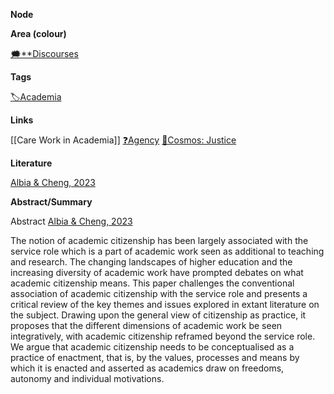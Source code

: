 **Node**

**Area (colour)**

[🗯️**Discourses](https://lean-sphynx-49b.notion.site/Discourses-ab06ed1436054e5b9bf0c0af92149114?pvs=21)

**Tags**

[🏷️Academia](https://lean-sphynx-49b.notion.site/Academia-11bd23c278674ec6843b89f1af801c4d?pvs=21)

**Links**

[[Care Work in Academia]] [❓Agency](https://lean-sphynx-49b.notion.site/Kind-11587210186680929d30e9ac15b3534c?pvs=21) [🌌Cosmos: Justice](https://lean-sphynx-49b.notion.site/Cosmos-Justice-e69b4d55d9594bd5be91fcae75164fac?pvs=21)

**Literature**

[Albia & Cheng, 2023](https://lean-sphynx-49b.notion.site/Albia-Cheng-2023-efc6943488564c47a58fef7913425bda?pvs=21)

**Abstract/Summary**

Abstract [Albia & Cheng, 2023](https://lean-sphynx-49b.notion.site/Albia-Cheng-2023-efc6943488564c47a58fef7913425bda?pvs=21)

The notion of academic citizenship has been largely associated with the service role which is a part of academic work seen as additional to teaching and research. The changing landscapes of higher education and the increasing diversity of academic work have prompted debates on what academic citizenship means. This paper challenges the conventional association of academic citizenship with the service role and presents a critical review of the key themes and issues explored in extant literature on the subject. Drawing upon the general view of citizenship as practice, it proposes that the different dimensions of academic work be seen integratively, with academic citizenship reframed beyond the service role. We argue that academic citizenship needs to be conceptualised as a practice of enactment, that is, by the values, processes and means by which it is enacted and asserted as academics draw on freedoms, autonomy and individual motivations.
